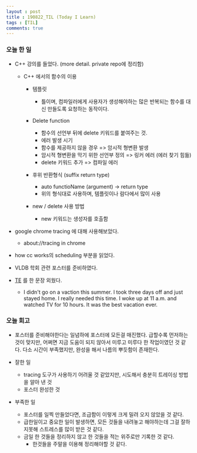 ```yaml
---
layout : post
title : 190822_TIL (Today I Learn)
tags : [TIL]
comments: true
---
```

### 오늘 한 일
- C++ 강의를 들었다. (more detail. private repo에 정리함)
  - C++ 에서의 함수의 이용 
    - 템플릿 
      - 틀이며, 컴파일러에게 사용자가 생성해야하는 많은 반복되는 함수를 대신 만들도록 요청하는 동작이다.

    - Delete function 
      - 함수의 선언부 뒤에 delete 키워드를 붙여주는 것.
      - 에러 발생 시기 
      - 함수를 제공하지 않을 경우 => 암시적 형변환 발생
      - 암시적 형변환을 막기 위한 선언부 정의 => 링커 에러 (에러 찾기 힘듦)
      - delete 키워드 추가 => 컴파일 에러 

    - 후위 반환형식 (suffix return type)
      - auto functioName (argument) -> return type
      - 위의 형식대로 사용하며, 템플릿이나 람다에서 많이 사용 

    - new / delete 사용 방법
      - new 키워드는 생성자를 호출함

- google chrome tracing 에 대해 사용해보았다.
  - about://tracing in chrome

- how cc works의 scheduling 부분을 읽었다.

- VLDB 학회 관련 포스터를 준비하였다.

- [TE](https://armkernel.github.io/TE_190822/) 를 한 문장 외웠다. 
  - I didn't go on a vaction this summer. I took three days off and just stayed home. I really needed this time. I woke up at 11 a.m. and watched TV for 10 hours. It was the best vacation ever.

### 오늘 회고 
- 포스터를 준비해야한다는 일념하에 포스터에 모든걸 매진했다. 급할수록 먼저하는 것이 맞지만, 어쩌면 지금 도움이 되지 않아서 미루고 미루다 한 작업이였던 것 같다. 다소 시간이 부족했지만, 완성을 해서 나름의 뿌듯함이 존재한다.

- 잘한 일
  - tracing 도구가 사용하기 어려울 것 같았지만, 시도해서 충분히 트레이싱 방법을 알아 낸 것
  - 포스터 완성한 것

- 부족한 일
  - 포스터를 일찍 만들었다면, 조급함이 이렇게 크게 밀려 오지 않았을 것 같다.
  - 급한일이고 중요한 일이 발생하면, 모든 것들을 내려놓고 해야하는데 그걸 잘하지못해 스트레스를 많이 받은 것 같다.
  - 금일 한 것들을 정리하지 않고 한 것들을 적는 위주로만 기록한 것 같다.
    - 한것들을 주말을 이용해 정리해야할 것 같다.

